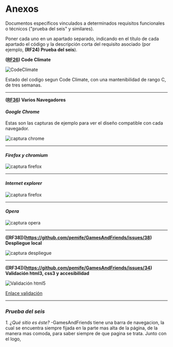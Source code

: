 # Anexos

Documentos específicos vinculados a determinados requisitos funcionales o
técnicos ("prueba del seis" y similares).

Poner cada uno en un apartado separado, indicando en el título de cada apartado
el código y la descripción corta del requisito asociado (por ejemplo,
**(RF24) Prueba del seis**).

**([RF26](https://github.com/pemife/GamesAndFriends/issues/26)) Code Climate**

![CodeClimate](images/anexo/codeClimate.png)

Estado del codigo segun Code Climate, con una mantenibilidad de rango C, de tres semanas.

---

**([RF36](https://github.com/pemife/GamesAndFriends/issues/36)) Varios Navegadores**

#### *Google Chrome*

Estas son las capturas de ejemplo para ver el diseño compatible con cada navegador.

![captura chrome](images/anexo/chrome.png)

---

#### *Firefox y chromium*

![captura firefox](images/anexo/firefoxChomium.png)

---

#### *Internet explorer*

![captura firefox](images/anexo/internetexplorer.PNG)

---

#### *Opera*

![captura opera](images/anexo/opera.png)

---

**([RF38])(https://github.com/pemife/GamesAndFriends/issues/38) Despliegue local**

![captura despliegue](images/anexo/despliegueLocal.png)

---

**([RF34])(https://github.com/pemife/GamesAndFriends/issues/34) Validación html3, css3 y accesibilidad**

![Validación html5](images/anexo/html5validate.png)

[Enlace validación](https://validator.w3.org/nu/?doc=http%3A%2F%2Fgamesandfriends.herokuapp.com)

---

### *Prueba del seis*

*1. ¿Qué sitio es éste?*
-GamesAndFriends tiene una barra de navegacion, la cual se encuentra siempre fijada en la parte
mas alta de la página, de la manera mas comoda, para saber siempre de que pagina se trata. Junto
con el logo, 

